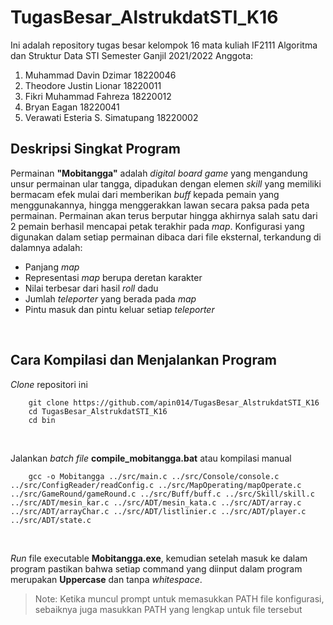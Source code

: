 # TugasBesar_AlstrukdatSTI_K16
Ini adalah repository tugas besar kelompok 16 mata kuliah IF2111 Algoritma dan Struktur Data STI Semester Ganjil 2021/2022
Anggota:
1. Muhammad Davin Dzimar 18220046
2. Theodore Justin Lionar 18220011
3. Fikri Muhammad Fahreza 18220012
4. Bryan Eagan 18220041
5. Verawati Esteria S. Simatupang 18220002

## Deskripsi Singkat Program
Permainan **"Mobitangga"** adalah *digital board game* yang mengandung unsur permainan ular tangga, dipadukan dengan elemen *skill* yang memiliki bermacam efek mulai dari memberikan *buff* kepada pemain yang menggunakannya, hingga menggerakkan lawan secara paksa pada peta permainan. Permainan akan terus berputar hingga akhirnya salah satu dari 2 pemain berhasil mencapai petak terakhir pada *map*. Konfigurasi yang digunakan dalam setiap permainan dibaca dari file eksternal, terkandung di dalamnya adalah:
- Panjang *map*
- Representasi *map* berupa deretan karakter
- Nilai terbesar dari hasil *roll* dadu
- Jumlah *teleporter* yang berada pada *map*
- Pintu masuk dan pintu keluar setiap *teleporter*
<br />

## Cara Kompilasi dan Menjalankan Program
*Clone* repositori ini
```
    git clone https://github.com/apin014/TugasBesar_AlstrukdatSTI_K16
    cd TugasBesar_AlstrukdatSTI_K16
    cd bin
```
<br />

Jalankan *batch file* **compile_mobitangga.bat** atau kompilasi manual
```
    gcc -o Mobitangga ../src/main.c ../src/Console/console.c ../src/ConfigReader/readConfig.c ../src/MapOperating/mapOperate.c ../src/GameRound/gameRound.c ../src/Buff/buff.c ../src/Skill/skill.c ../src/ADT/mesin_kar.c ../src/ADT/mesin_kata.c ../src/ADT/array.c ../src/ADT/arrayChar.c ../src/ADT/listlinier.c ../src/ADT/player.c ../src/ADT/state.c
```
<br />

*Run* file executable **Mobitangga.exe**, kemudian setelah masuk ke dalam program pastikan bahwa setiap command yang diinput dalam program merupakan **Uppercase** dan tanpa *whitespace*.

> Note: Ketika muncul prompt untuk memasukkan PATH file konfigurasi, sebaiknya juga masukkan PATH yang lengkap untuk file tersebut